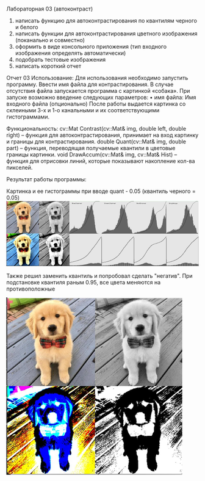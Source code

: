 Лабораторная 03 (автоконтраст)
1.	написать функцию для автоконтрастирования по квантилям черного и белого 
2.	написать функции для автоконтрастирования цветного изображения (поканально и совместно)
3.	оформить в виде консольного приложения (тип входного изображения определять автоматически) 
4.	подобрать тестовые изображения 
5.	написать короткий отчет

Отчет 03
Использование:
	 Для использования необходимо запустить программу. Ввести имя файла для контрастирования. В случае отсутствия файла запускается программа с картинкой «собака». 
При запуске возможно введение следующих параметров:
• имя файла: Имя входного файла (опционально)
После работы выдается картинка со склеиными 3-х и 1-о канальными и их соответствующими гистограммами.

Функциональность:
	cv::Mat Contrast(cv::Mat& img, double left, double right) – функция для автоконтрастирования, принимает на вход картинку и границы для контрастирования.
	double Quant(cv::Mat& img, double part) – функция, переводящая получаемые квантили в цветовые границы картинки.
	void DrawAccum(cv::Mat& img, cv::Mat& Hist) – функция для отрисовки линий, которые показывают накопление кол-ва пикселей.

Результат работы программы: 

Картинка и ее гистограммы при вводе quant - 0.05 (квантиль черного = 0.05)
![Quant1](/prj.lab/lab03/Quant-0.05.png)

Также решил заменить квантиль и попробовал сделать "негатив". При подстановке квантиля раным 0.95, все цвета меняются на противоположные

![Quant2](/prj.lab/lab03/Quant-0.95.png)
